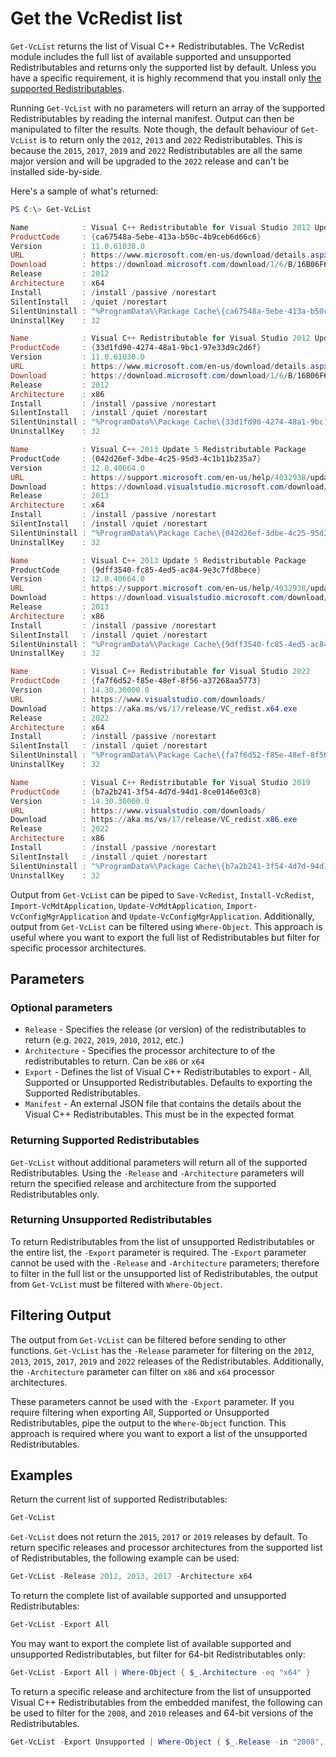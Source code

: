 # Get the VcRedist list

`Get-VcList` returns the list of Visual C++ Redistributables. The VcRedist module includes the full list of available supported and unsupported  Redistributables and returns only the supported list by default. Unless you have a specific requirement, it is highly recommend that you install only [the supported Redistributables](https://support.microsoft.com/en-au/help/2977003/the-latest-supported-visual-c-downloads).

Running `Get-VcList` with no parameters will return an array of the supported Redistributables by reading the internal manifest. Output can then be manipulated to filter the results. Note though, the default behaviour of `Get-VcList` is to return only the `2012`, `2013` and `2022` Redistributables. This is because the `2015`, `2017`, `2019` and `2022` Redistributables are all the same major version and will be upgraded to the `2022` release and can't be installed side-by-side.

Here's a sample of what's returned:

```powershell
PS C:\> Get-VcList

Name            : Visual C++ Redistributable for Visual Studio 2012 Update 4
ProductCode     : {ca67548a-5ebe-413a-b50c-4b9ceb6d66c6}
Version         : 11.0.61030.0
URL             : https://www.microsoft.com/en-us/download/details.aspx?id=30679
Download        : https://download.microsoft.com/download/1/6/B/16B06F60-3B20-4FF2-B699-5E9B7962F9AE/VSU_4/vcredist_x64.exe
Release         : 2012
Architecture    : x64
Install         : /install /passive /norestart
SilentInstall   : /quiet /norestart
SilentUninstall : "%ProgramData%\Package Cache\{ca67548a-5ebe-413a-b50c-4b9ceb6d66c6}\vcredist_x64.exe" /uninstall /quiet /noreboot
UninstallKey    : 32

Name            : Visual C++ Redistributable for Visual Studio 2012 Update 4
ProductCode     : {33d1fd90-4274-48a1-9bc1-97e33d9c2d6f}
Version         : 11.0.61030.0
URL             : https://www.microsoft.com/en-us/download/details.aspx?id=30679
Download        : https://download.microsoft.com/download/1/6/B/16B06F60-3B20-4FF2-B699-5E9B7962F9AE/VSU_4/vcredist_x86.exe
Release         : 2012
Architecture    : x86
Install         : /install /passive /norestart
SilentInstall   : /install /quiet /norestart
SilentUninstall : "%ProgramData%\Package Cache\{33d1fd90-4274-48a1-9bc1-97e33d9c2d6f}\vcredist_x86.exe" /uninstall /quiet /noreboot
UninstallKey    : 32

Name            : Visual C++ 2013 Update 5 Redistributable Package
ProductCode     : {042d26ef-3dbe-4c25-95d3-4c1b11b235a7}
Version         : 12.0.40664.0
URL             : https://support.microsoft.com/en-us/help/4032938/update-for-visual-c-2013-redistributable-package
Download        : https://download.visualstudio.microsoft.com/download/pr/10912041/cee5d6bca2ddbcd039da727bf4acb48a/vcredist_x64.exe
Release         : 2013
Architecture    : x64
Install         : /install /passive /norestart
SilentInstall   : /install /quiet /norestart
SilentUninstall : "%ProgramData%\Package Cache\{042d26ef-3dbe-4c25-95d3-4c1b11b235a7}\vcredist_x64.exe" /uninstall /quiet /noreboot
UninstallKey    : 32

Name            : Visual C++ 2013 Update 5 Redistributable Package
ProductCode     : {9dff3540-fc85-4ed5-ac84-9e3c7fd8bece}
Version         : 12.0.40664.0
URL             : https://support.microsoft.com/en-us/help/4032938/update-for-visual-c-2013-redistributable-package
Download        : https://download.visualstudio.microsoft.com/download/pr/10912113/5da66ddebb0ad32ebd4b922fd82e8e25/vcredist_x86.exe
Release         : 2013
Architecture    : x86
Install         : /install /passive /norestart
SilentInstall   : /install /quiet /norestart
SilentUninstall : "%ProgramData%\Package Cache\{9dff3540-fc85-4ed5-ac84-9e3c7fd8bece}\vcredist_x86.exe" /uninstall /quiet /noreboot
UninstallKey    : 32

Name            : Visual C++ Redistributable for Visual Studio 2022
ProductCode     : {fa7f6d52-f85e-48ef-8f56-a37268aa5773}
Version         : 14.30.30000.0
URL             : https://www.visualstudio.com/downloads/
Download        : https://aka.ms/vs/17/release/VC_redist.x64.exe
Release         : 2022
Architecture    : x64
Install         : /install /passive /norestart
SilentInstall   : /install /quiet /norestart
SilentUninstall : "%ProgramData%\Package Cache\{fa7f6d52-f85e-48ef-8f56-a37268aa5773}\VC_redist.x64.exe" /uninstall /quiet /noreboot
UninstallKey    : 32

Name            : Visual C++ Redistributable for Visual Studio 2019
ProductCode     : {b7a2b241-3f54-4d7d-94d1-8ce0146e03c8}
Version         : 14.30.30000.0
URL             : https://www.visualstudio.com/downloads/
Download        : https://aka.ms/vs/17/release/VC_redist.x86.exe
Release         : 2022
Architecture    : x86
Install         : /install /passive /norestart
SilentInstall   : /install /quiet /norestart
SilentUninstall : "%ProgramData%\Package Cache\{b7a2b241-3f54-4d7d-94d1-8ce0146e03c8}\VC_redist.x86.exe" /uninstall /quiet /noreboot
UninstallKey    : 32
```

Output from `Get-VcList` can be piped to `Save-VcRedist`, `Install-VcRedist`, `Import-VcMdtApplication`, `Update-VcMdtApplication`, `Import-VcConfigMgrApplication` and `Update-VcConfigMgrApplication`. Additionally, output from `Get-VcList` can be filtered using `Where-Object`. This approach is useful where you want to export the full list of Redistributables but filter for specific processor architectures.

## Parameters

### Optional parameters

* `Release` - Specifies the release (or version) of the redistributables to return (e.g. `2022`, `2019`, `2010`, `2012`, etc.)
* `Architecture` - Specifies the processor architecture to of the redistributables to return. Can be `x86` or `x64`
* `Export` - Defines the list of Visual C++ Redistributables to export - All, Supported or Unsupported Redistributables. Defaults to exporting the Supported Redistributables.
* `Manifest` - An external JSON file that contains the details about the Visual C++ Redistributables. This must be in the expected format

### Returning Supported Redistributables

`Get-VcList` without additional parameters will return all of the supported Redistributables. Using the `-Release` and `-Architecture` parameters will return the specified release and architecture from the supported Redistributables only.

### Returning Unsupported Redistributables

To return Redistributables from the list of unsupported Redistributables or the entire list, the `-Export` parameter is required. The `-Export` parameter cannot be used with the `-Release` and `-Architecture` parameters; therefore to filter in the full list or the unsupported list of Redistributables, the output from `Get-VcList` must be filtered with `Where-Object`.

## Filtering Output

The output from `Get-VcList` can be filtered before sending to other functions. `Get-VcList` has the `-Release` parameter for filtering on the `2012`, `2013`, `2015`, `2017`, `2019` and `2022` releases of the Redistributables. Additionally, the `-Architecture` parameter can filter on `x86` and `x64` processor architectures.

These parameters cannot be used with the `-Export` parameter. If you require filtering when exporting All, Supported or Unsupported Redistributables, pipe the output to the `Where-Object` function. This approach is required where you want to export a list of the unsupported Redistributables.

## Examples

Return the current list of supported Redistributables:

```powershell
Get-VcList
```

`Get-VcList` does not return the `2015`, `2017` or `2019` releases by default. To return specific releases and processor architectures from the supported list of Redistributables, the following example can be used:

```powershell
Get-VcList -Release 2012, 2013, 2017 -Architecture x64
```

To return the complete list of available supported and unsupported Redistributables:

```powershell
Get-VcList -Export All
```

You may want to export the complete list of available supported and unsupported Redistributables, but filter for 64-bit Redistributables only:

```powershell
Get-VcList -Export All | Where-Object { $_.Architecture -eq "x64" }
```

To return a specific release and architecture from the list of unsupported Visual C++ Redistributables from the embedded manifest, the following can be used to filter for the `2008`, and `2010` releases and 64-bit versions of the Redistributables.

```powershell
Get-VcList -Export Unsupported | Where-Object { $_.Release -in "2008", "2010" -and $_.Architecture -eq "x64" }
```
